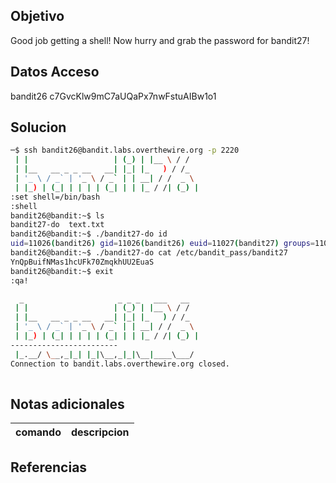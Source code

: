 
## Objetivo
Good job getting a shell! Now hurry and grab the password for bandit27!
## Datos Acceso
bandit26
c7GvcKlw9mC7aUQaPx7nwFstuAIBw1o1

## Solucion
```bash
─$ ssh bandit26@bandit.labs.overthewire.org -p 2220
 | |                   | (_) | |__ \ / /  
 | |__   __ _ _ __   __| |_| |_   ) / /_  
 | '_ \ / _` | '_ \ / _` | | __| / /  _ \
 | |_) | (_| | | | | (_| | | |_ / /| (_) |
:set shell=/bin/bash
:shell
bandit26@bandit:~$ ls
bandit27-do  text.txt
bandit26@bandit:~$ ./bandit27-do id
uid=11026(bandit26) gid=11026(bandit26) euid=11027(bandit27) groups=11026(bandit26)
bandit26@bandit:~$ ./bandit27-do cat /etc/bandit_pass/bandit27
YnQpBuifNMas1hcUFk70ZmqkhUU2EuaS
bandit26@bandit:~$ exit
:qa!

  _                     _ _ _   ___   __
 | |                   | (_) | |__ \ / /
 | |__   __ _ _ __   __| |_| |_   ) / /_
 | '_ \ / _` | '_ \ / _` | | __| / /  _ \
 | |_) | (_| | | | | (_| | | |_ / /| (_) |
------------------------
 |_.__/ \__,_|_| |_|\__,_|_|\__|____\___/ 
Connection to bandit.labs.overthewire.org closed.
                                                                                                                    


```
## Notas adicionales
| comando |  descripcion|
|---|----|


## Referencias



